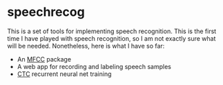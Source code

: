 # speechrecog

This is a set of tools for implementing speech recognition. This is the first time I have played with speech recognition, so I am not exactly sure what will be needed. Nonetheless, here is what I have so far:

 * An [MFCC](https://en.wikipedia.org/wiki/Mel-frequency_cepstrum) package
 * A web app for recording and labeling speech samples
 * [CTC](http://goo.gl/gyisy9) recurrent neural net training
